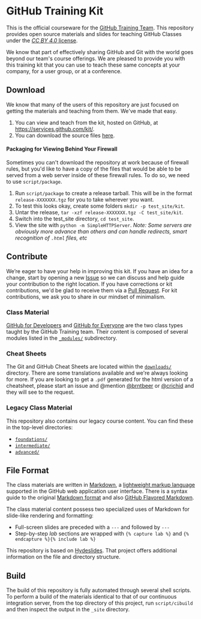 # GitHub Training Kit

This is the official courseware for the [GitHub Training Team](http://training.github.com). This repository provides open source materials and slides for teaching GitHub Classes under the [_CC BY 4.0_ license](http://creativecommons.org/licenses/by/4.0/).

We know that part of effectively sharing GitHub and Git with the world goes beyond our team's course offerings. We are pleased to provide you with this training kit that you can use to teach these same concepts at your company, for a user group, or at a conference.

## Download

We know that many of the users of this repository are just focused on getting the materials and teaching from them.  We've made that easy.

1. You can view and teach from the kit, hosted on GitHub, at https://services.github.com/kit/.
2. You can download the source files [here](https://github.com/github/training-kit/archive/master.zip).

#### Packaging for Viewing Behind Your Firewall

Sometimes you can't download the repository at work because of firewall rules, but you'd like to have a copy of the files that would be able to be served from a web server inside of these firewall rules. To do so, we need to use `script/package`.

1. Run `script/package` to create a release tarball. This will be in the format `release-XXXXXXX.tgz` for you to take wherever you want.
2. To test this looks okay, create some folders `mkdir -p test_site/kit`.
3. Untar the release, `tar -xzf release-XXXXXXX.tgz -C test_site/kit`.
4. Switch into the test_site directory, `cd test_site`.
5. View the site with `python -m SimpleHTTPServer`. _Note: Some servers are obviously more advance than others and can handle redirects, smart recognition of `.html` files, etc_

## Contribute

We’re eager to have your help in improving this kit. If you have an idea for a change, start by opening a new [Issue](https://github.com/github/training-kit/issues) so we can discuss and help guide your contribution to the right location. If you have corrections or kit contributions, we'd be glad to receive them via a [Pull Request](https://help.github.com/articles/using-pull-requests). For kit contributions, we ask you to share in our mindset of minimalism.

### Class Material

[GitHub for Developers](https://services.github.com/kit/courses/github-for-developers.html) and [GitHub for Everyone](https://services.github.com/kit/courses/github-for-everyone.html) are the two class types taught by the GitHub Training team. Their content is composed of several modules listed in the [`_modules/`](https://github.com/github/training-kit/tree/master/_modules/) subdirectory.

### Cheat Sheets

The Git and GitHub Cheat Sheets are located within the [`downloads/`](https://github.com/github/training-kit/tree/master/downloads/) directory. There are some translations available and we're always looking for more. If you are looking to get a `.pdf` generated for the html version of a cheatsheet, please start an issue and @mention [@brntbeer](https://github.com/brntbeer) or [@crichid](https://github.com/crichid) and they will see to the request.

### Legacy Class Material

This repository also contains our legacy course content. You can find these in the top-level directories:
- [`foundations/`](https://github.com/github/training-kit/tree/master/foundations)
- [`intermediate/`](https://github.com/github/training-kit/tree/master/intermediate)
- [`advanced/`](https://github.com/github/training-kit/tree/master/advanced)


## File Format

The class materials are written in [Markdown](http://whatismarkdown.com), a [lightweight markup language](http://en.wikipedia.org/wiki/Lightweight_markup_language) supported in the GitHub web application user interface. There is a syntax guide to the original [Markdown format](http://daringfireball.net/projects/markdown/syntax) and also [GitHub Flavored Markdown](http://github.github.com/github-flavored-markdown/).

The class material content possess two specialized uses of Markdown for slide-like rendering and formatting:

- Full-screen slides are preceded with a `---` and followed by `---`
- Step-by-step *lab* sections are wrapped with `{% capture lab %}` and `{% endcapture %}{% include lab %}`

 This repository is based on [Hydeslides](https://github.com/jordanmccullough/HydeSlides). That project offers additional information on the file and directory structure.

## Build

The build of this repository is fully automated through several shell scripts. To perform a build of the materials identical to that of our continuous integration server, from the top directory of this project, run `script/cibuild` and then inspect the output in the `_site` directory.
